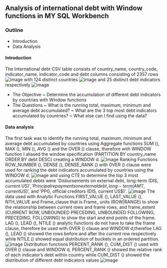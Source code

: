 ## Analysis of international debt with Window functions in MY SQL Workbench
### Outline
* Introduction
* Data Analysis

#### Introduction
The International debt CSV table consists of country_name, country_code, indicator_name, indicator_code and debt columns consisting of 2357 rows 
![image](https://user-images.githubusercontent.com/92436079/198059078-62d24116-9d41-4a36-9ba7-e6a6a81ef540.png)
with 124  distinct countries
![image](https://user-images.githubusercontent.com/92436079/198059529-719cf980-67b2-43d4-8c81-3a835a1d65b7.png)
and 25 distinct debt indicators respectively
![image](https://user-images.githubusercontent.com/92436079/198059790-840517dc-23b4-4d6a-a11e-0f8468d5a3bd.png)
* The Objective
~ Determine the accumulation of different debt indicators by countries with Window functions
* The Questions 
~ What is the running total, maximum, minimum and average debt accumulated? 
~ What are the 3 top most debt indicators accumulated by countries? 
~ What else can I find using the data?
#### Data analysis
The first task was to identify the running total, maximum, minimum and average debt accumulated by countries using Aggregate functions SUM (), MAX (), MIN (), AVG () and the OVER () clause, therefore with WINDOW function I aliased the window specification (PARTITION BY country_name ORDER BY debt DESC) creating a WINDOW d.
![image](https://user-images.githubusercontent.com/92436079/198060432-76c6941b-e55a-4107-8341-d753aeae3864.png)
Ranking Functions ROW_NUMBER (), DENSE (), DENSE_RANK () with OVER () clause were used for ranking the debt indicators accumulated by countries using the WINDOW d,
![image](https://user-images.githubusercontent.com/92436079/198060817-43bc1d4d-3648-41e7-b7a1-5db7e1d9bf2a.png)
and using CTE   to determine the top 3 most accumulated debts were 'Disbursements on external debt, long-term (DIS, current US$)','Principal repayments on external debt, long-term (AMT, current US$)’, and 'PPG, official creditors (DIS, current US$)'.
![image](https://user-images.githubusercontent.com/92436079/198061104-3e8fe868-044d-4c31-80da-6226d1cbbf79.png)
 The data used with Analytic Functions FIRST_VALUE (), LAST_VALUE (), NTH_VALUE and Frame_clause that is Frame_ units (ROW|RANGE) to show the relationship between current rows and frame rows, and frame_extent (CURRENT ROW, UNBOUNDED PRECEDING, UNBOUNDED FOLLOWING, PRECEDING, FOLLOWING) to show the start and end points of the frame.
LAG (), LEAD (), NTILE () analytic functions do not have to take the frame clause, therefore be used with OVER () clause and WINDOW d,therefoe
 LAG (), LEAD () showed the rows before and after the current row respectively while NTILE () showed equal distribution of buckets in an ordered partition.
 ![image](https://user-images.githubusercontent.com/92436079/198062615-9136e380-f9e6-4655-99c4-6a033aad74d9.png)
Distribution functions PERCENT_RANK (), CUM_DIST () used with OVER () clause and WINDOW d, PERCENT_RANK () showed the relative rank of each indicator’s debt within country while CUM_DIST () showed the distribution of different debt indicators values
![image](https://user-images.githubusercontent.com/92436079/198062787-4b705bf0-4555-40b5-81e7-5ffeaaf090a2.png)
